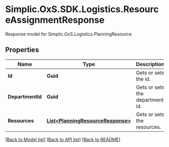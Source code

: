 # Simplic.OxS.SDK.Logistics.ResourceAssignmentResponse
Response model for Simplic.OxS.Logistics.PlanningResource.

## Properties

Name | Type | Description | Notes
------------ | ------------- | ------------- | -------------
**Id** | **Guid** | Gets or sets the id. | [optional] 
**DepartmentId** | **Guid** | Gets or sets the department id. | [optional] 
**Resources** | [**List&lt;PlanningResourceResponse&gt;**](PlanningResourceResponse.md) | Gets or sets the resources. | [optional] 

[[Back to Model list]](../README.md#documentation-for-models) [[Back to API list]](../README.md#documentation-for-api-endpoints) [[Back to README]](../README.md)

